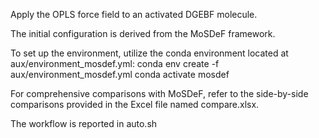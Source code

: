 Apply the OPLS force field to an activated DGEBF molecule.

The initial configuration is derived from the MoSDeF framework.

To set up the environment, utilize the conda environment located
at aux/environment_mosdef.yml:
   conda env create -f aux/environment_mosdef.yml
   conda activate mosdef

For comprehensive comparisons with MoSDeF,
refer to the side-by-side comparisons provided
in the Excel file named compare.xlsx.

The workflow is reported in auto.sh
